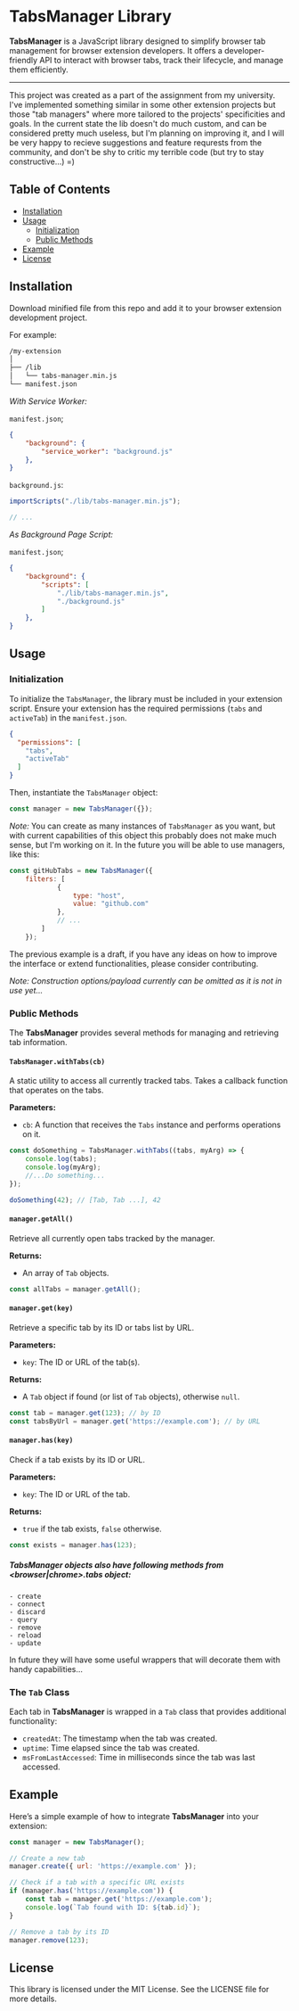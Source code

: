 # TabsManager Library

**TabsManager** is a JavaScript library designed to simplify browser tab
management for browser extension developers. It offers a developer-friendly API
to interact with browser tabs, track their lifecycle, and manage them
efficiently.

---

This project was created as a part of the assignment from my university. I've
implemented something similar in some other extension projects but those
"tab managers" where more tailored to the projects' specificities and goals. In
the current state the lib doesn't do much custom, and can be considered pretty
much useless, but I'm planning on improving it, and I will be very happy to
recieve suggestions and feature requrests from the community, and don't be shy
to critic my terrible code (but try to stay constructive...) =)

## Table of Contents

- [Installation](#installation)
- [Usage](#usage)
  - [Initialization](#initialization)
  - [Public Methods](#public-methods)
- [Example](#example)
- [License](#license)

## Installation

Download minified file from this repo and add it to your browser extension
development project.

For example:

```bash
/my-extension
│
├── /lib
│   └── tabs-manager.min.js
└── manifest.json
```

*With Service Worker:*

`manifest.json`;
```json
{
    "background": {
        "service_worker": "background.js"
    },
}
```

`background.js`:
```javascript
importScripts("./lib/tabs-manager.min.js");

// ...
```

*As Background Page Script:*

`manifest.json`;
```json
{
    "background": {
        "scripts": [
            "./lib/tabs-manager.min.js",
            "./background.js"
        ]
    },
}
```

## Usage

### Initialization

To initialize the `TabsManager`, the library must be included in your extension
script. Ensure your extension has the required permissions (`tabs` and
`activeTab`) in the `manifest.json`.

```json
{
  "permissions": [
    "tabs",
    "activeTab"
  ]
}
```

Then, instantiate the `TabsManager` object:

```javascript
const manager = new TabsManager({});
```

*Note:* You can create as many instances of `TabsManager` as you want, but with
current capabilities of this object this probably does not make much sense, but
I'm working on it. In the future you will be able to use managers, like this:

```javascript
const gitHubTabs = new TabsManager({
    filters: [
            {
                type: "host",
                value: "github.com"
            },
            // ...
        ]
    });
```

The previous example is a draft, if you have any ideas on how to improve the
interface or extend functionalities, please consider contributing.

*Note: Construction options/payload currently can be omitted as it is not in
use yet...*

### Public Methods

The **TabsManager** provides several methods for managing and retrieving tab
information.

#### `TabsManager.withTabs(cb)`

A static utility to access all currently tracked tabs. Takes a callback
function that operates on the tabs.

**Parameters:**

- `cb`: A function that receives the `Tabs` instance and performs operations
        on it.

```javascript
const doSomething = TabsManager.withTabs((tabs, myArg) => {
    console.log(tabs);
    console.log(myArg);
    //...Do something...
});

doSomething(42); // [Tab, Tab ...], 42
```

#### `manager.getAll()`

Retrieve all currently open tabs tracked by the manager.

**Returns:**

- An array of `Tab` objects.

```javascript
const allTabs = manager.getAll();
```

#### `manager.get(key)`

Retrieve a specific tab by its ID or tabs list by URL.

**Parameters:**

- `key`: The ID or URL of the tab(s).

**Returns:**

- A `Tab` object if found (or list of `Tab` objects), otherwise `null`.

```javascript
const tab = manager.get(123); // by ID
const tabsByUrl = manager.get('https://example.com'); // by URL
```

#### `manager.has(key)`

Check if a tab exists by its ID or URL.

**Parameters:**

- `key`: The ID or URL of the tab.

**Returns:**

- `true` if the tab exists, `false` otherwise.

```javascript
const exists = manager.has(123);
```

##### TabsManager objects also have following methods from <browser|chrome>.tabs object:
    - create
    - connect
    - discard
    - query
    - remove
    - reload
    - update

In future they will have some useful wrappers that will decorate them with
handy capabilities...

### The `Tab` Class

Each tab in **TabsManager** is wrapped in a `Tab` class that provides
additional functionality:

- `createdAt`: The timestamp when the tab was created.
- `uptime`: Time elapsed since the tab was created.
- `msFromLastAccessed`: Time in milliseconds since the tab was last accessed.

## Example

Here’s a simple example of how to integrate **TabsManager** into your
extension:

```javascript
const manager = new TabsManager();

// Create a new tab
manager.create({ url: 'https://example.com' });

// Check if a tab with a specific URL exists
if (manager.has('https://example.com')) {
    const tab = manager.get('https://example.com');
    console.log(`Tab found with ID: ${tab.id}`);
}

// Remove a tab by its ID
manager.remove(123);
```

## License

This library is licensed under the MIT License. See the LICENSE file for more details.
